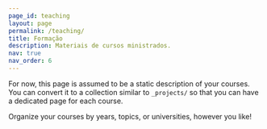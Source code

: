 ```yaml
---
page_id: teaching
layout: page
permalink: /teaching/
title: Formação
description: Materiais de cursos ministrados.
nav: true
nav_order: 6
---
```


For now, this page is assumed to be a static description of your courses. You can convert it to a collection similar to `_projects/` so that you can have a dedicated page for each course.

Organize your courses by years, topics, or universities, however you like!

